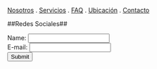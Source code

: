[Nosotros](./nosotros.md) . [Servicios](./servicios.md) . [FAQ](FAQ.md) . [Ubicación](ubicacion.md) . [Contacto](./contacto.md)


##Redes Sociales##

<form action="https://formspree.io/f/moqrndyv" method="post">
Name: <input type="text" name="name"><br>
E-mail: <input type="text" name="email"><br>
<input type="submit">
</form>


